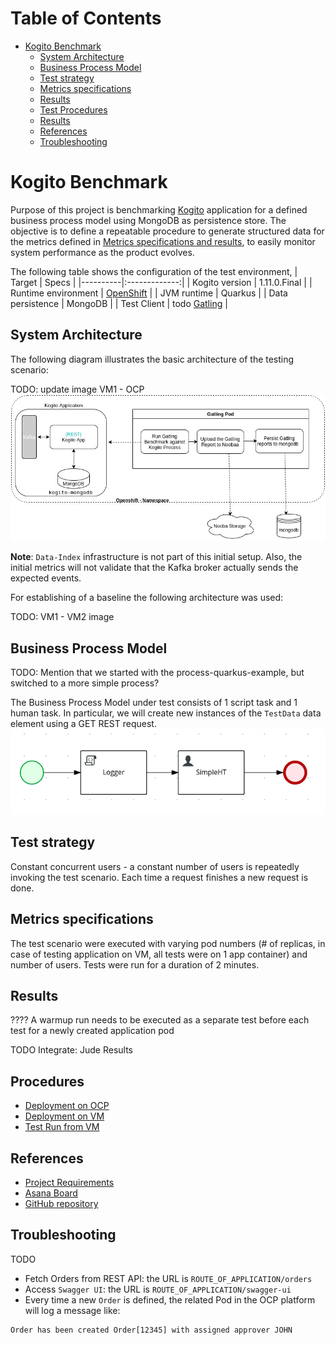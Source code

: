 # Table of Contents
* [Kogito Benchmark](#kogito-benchmark)
  * [System Architecture](#system-architecture)
  * [Business Process Model](#business-process-model)  
  * [Test strategy](#test-strategy)
  * [Metrics specifications](#metrics-specifications)
  * [Results](#results)
  * [Test Procedures](#test-procedures)
  * [Results](#reults)
  * [References](#references)
  * [Troubleshooting](#troubleshooting)

# Kogito Benchmark

Purpose of this project is benchmarking [Kogito](https://kogito.kie.org/) application for a defined business process model 
using MongoDB as persistence store.
The objective is to define a repeatable procedure to generate structured data for the metrics defined in [Metrics specifications and results](#metrics-specifications-and-results),
to easily monitor system performance as the product evolves.  

The following table shows the configuration of the test environment, 
| Target   |      Specs      |
|----------|:-------------:|
| Kogito version |  1.11.0.Final |
| Runtime environment |  [OpenShift](https://console-openshift-console.apps.mw-ocp4.cloud.lab.eng.bos.redhat.com) |
| JVM runtime | Quarkus |
| Data persistence | MongoDB | 
| Test Client | todo [Gatling](https://gatling.io/) |

## System Architecture
The following diagram illustrates the basic architecture of the testing scenario:

TODO: update image VM1 - OCP
![Test Architecture](legacy/overview/BenchmarkArchitecture.jpg)

**Note**: `Data-Index` infrastructure is not part of this initial setup. Also, the initial metrics will not 
validate that the Kafka broker actually sends the expected events.

For establishing of a baseline the following architecture was used:

TODO: VM1 - VM2 image

## Business Process Model
TODO: Mention that we started with the process-quarkus-example, but switched to a more simple process?

The Business Process Model under test consists of 1 script task and 1 human task.
In particular, we  will create new instances of the `TestData` data element using a GET REST request.
![HT process](test-apps/htprocess.png)

## Test strategy

Constant concurrent users - a constant number of users is repeatedly invoking the test scenario. Each time a request finishes a new request is done.

## Metrics specifications

The test scenario were executed with varying pod numbers (# of replicas, in case of testing application on VM, all tests were on 1 app container) and number of users. 
Tests were run for a duration of 2 minutes. 

## Results

???? A warmup run needs to be executed as a separate test before each test for a newly created application pod

TODO Integrate: Jude Results

## Procedures
* [Deployment on OCP](test-envs/deploy-OCP/deploy-app/README.md)
* [Deployment on VM](test-envs/deploy-VM/README.md)
* [Test Run from VM](test-envs/test/README.md)

## References
* [Project Requirements](https://docs.google.com/document/d/1AtAfTiFSB2VcI84zg-ocPTnYy_1HCK556FiWt_iPkiM/edit?usp=sharing)
* [Asana Board](https://app.asana.com/0/1200541157872337/board)
* [GitHub repository](https://github.com/RHEcosystemAppEng/kogito-benchmark)

## Troubleshooting

TODO
* Fetch Orders from REST API: the URL is `ROUTE_OF_APPLICATION/orders`
* Access `Swagger UI`: the URL is `ROUTE_OF_APPLICATION/swagger-ui`
* Every time a new `Order` is defined, the related Pod in the OCP platform will log a message like:
```text
Order has been created Order[12345] with assigned approver JOHN
```


